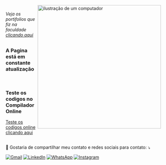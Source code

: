 <img src="https://th.bing.com/th/id/OIP.tdnp0CZztfggg3gKXf854AHaEc?w=268&h=180&c=7&r=0&o=5&dpr=1.3&pid=1.7" alt="ilustração de um computador" min-width="400px" max-width="400px" width="400px" align="right">
<h6>Veja os portifolios que fiz na faculdade <BR>
<a href="https://github.com/Edivaldo85b/Edivaldo85b/tree/main/Portifolio%20Unopar"> clicando aqui </a><BR></h6>
<p align="left"> <h3>A Pagina está em constante atualização</h3></p><br>
<h3>Teste os codigos no Compilador Online <BR>
</h3>
  <a href="https://onlinegdb.com/JI5qhYxWz"> Teste os codigos online clicando aqui </a><BR>
  <a href="https://onlinegdb.com/JI5qhYxWz"><img src="https://i.ibb.co/Gk4gRV7/Captura-de-tela-2024-04-26-204520.png" alt="" border="0"></a><BR><BR>


 <p align="left">
  💌 Gostaria de compartilhar meu contato e redes sociais para contato: ⤵️
</p>

<p align="left">
  <a href="mailto:edivaldo85b@gmail.com" title="Edivaldo85b@gmail.com">
  <img src="https://img.shields.io/badge/-Gmail-FF0000?style=flat-square&labelColor=FF0000&logo=gmail&logoColor=white&link=" alt="Gmail"/></a>
  <a href="#" title="Em Construção">
  <img src="https://img.shields.io/badge/-Linkedin-0e76a8?style=flat-square&logo=Linkedin&logoColor=white&link=https://th.bing.com/th/id/OIP.itsVAIGpL9a_DzkqejFU-gHaDT?w=341&h=156&c=7&r=0&o=5&dpr=1.3&pid=1.7" alt="LinkedIn"/></a>
  <a href="http://wa.me/5542999130988" title="42-999130988">
  <img src="https://img.shields.io/badge/-WhatsApp-25d366?style=flat-square&labelColor=25d366&logo=whatsapp&logoColor=white&link=wa.me/5542999130988" alt="WhatsApp"/></a>
  <a href="https://www.instagram.com/edivaldobomfim85/" title="@Edivaldo85b">
  <img src="https://img.shields.io/badge/-Instagram-DF0174?style=flat-square&labelColor=DF0174&logo=instagram&logoColor=white&link=@Edivaldo85b" alt="Instagram"/></a>
</p>
